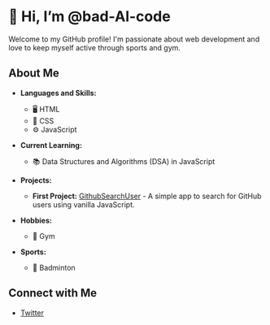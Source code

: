 # 👋 Hi, I’m @bad-Al-code

Welcome to my GitHub profile! I'm passionate about web development and love to keep myself active through sports and gym.

## About Me

- **Languages and Skills:** 
  - 🖥️ HTML
  - 🎨 CSS
  - ⚙️ JavaScript

- **Current Learning:** 
  - 📚 Data Structures and Algorithms (DSA) in JavaScript

- **Projects:**
  - **First Project:** [GithubSearchUser](https://github.com/bad-Al-code/asyncProject) - A simple app to search for GitHub users using vanilla JavaScript.

- **Hobbies:**
  - 💪 Gym 
  
- **Sports:**
  - 🏸 Badminton

## Connect with Me

- [Twitter](https://x.com/learn235194)
